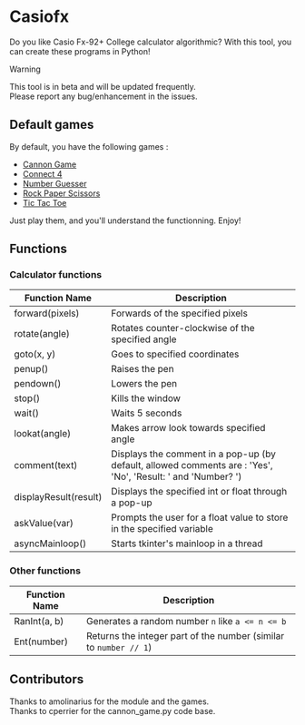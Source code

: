 # Casiofx

Do you like Casio Fx-92+ College calculator algorithmic?
With this tool, you can create these programs in Python!
> [!WARNING]  
> This tool is in beta and will be updated frequently.  
> Please report any bug/enhancement in the issues.

## Default games

By default, you have the following games :

- [Cannon Game](/cannon_game.py)
- [Connect 4](/connect_four.py)
- [Number Guesser](/number_guesser.py)
- [Rock Paper Scissors](/rock_paper_scissors.py)
- [Tic Tac Toe](/tic_tac_toe.py)

Just play them, and you'll understand the functionning. Enjoy!

## Functions

### Calculator functions

| Function Name         | Description                                                                                                  |
| --------------------- | ------------------------------------------------------------------------------------------------------------ |
| forward(pixels)       | Forwards of the specified pixels                                                                             |
| rotate(angle)         | Rotates counter-clockwise of the specified angle                                                             |
| goto(x, y)            | Goes to specified coordinates                                                                                |
| penup()               | Raises the pen                                                                                               |
| pendown()             | Lowers the pen                                                                                               |
| stop()                | Kills the window                                                                                             |
| wait()                | Waits 5 seconds                                                                                              |
| lookat(angle)         | Makes arrow look towards specified angle                                                                     |
| comment(text)         | Displays the comment in a pop-up (by default, allowed comments are : 'Yes', 'No', 'Result: ' and 'Number? ') |
| displayResult(result) | Displays the specified int or float through a pop-up                                                         |
| askValue(var)         | Prompts the user for a float value to store in the specified variable                                        |
| asyncMainloop()       | Starts tkinter's mainloop in a thread                                                                        |

### Other functions

| Function Name | Description                                                       |
| ------------- | ----------------------------------------------------------------- |
| RanInt(a, b)  | Generates a random number `n` like `a <= n <= b`                  |
| Ent(number)   | Returns the integer part of the number (similar to `number // 1`) |

## Contributors

Thanks to amolinarius for the module and the games.  
Thanks to cperrier for the cannon_game.py code base.
